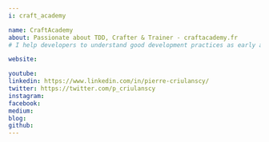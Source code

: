 ```yaml
---
i: craft_academy

name: CraftAcademy
about: Passionate about TDD, Crafter & Trainer - craftacademy.fr
# I help developers to understand good development practices as early as possible in their career, even if it's never too late!

website: 

youtube: 
linkedin: https://www.linkedin.com/in/pierre-criulanscy/
twitter: https://twitter.com/p_criulanscy
instagram: 
facebook: 
medium: 
blog: 
github: 
---
```


<!-- LinkedIn page and website missing -->

<!-- https://craftacademy.substack.com/about -->
<!-- https://craftacademy.fr/courses/1321076/lectures/30329473 -->